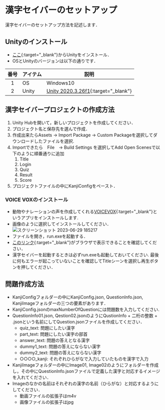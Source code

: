 # 漢字セイバーのセットアップ

漢字セイバーのセットアップ方法を記述します．

## Unityのインストール
- [ここ](https://unity.com/ja/download){:target="_blank"}からUnityをインストール．  
- OSとUnityのバージョンは以下の通りです．

| 番号 | アイテム       | 説明    |
|:--:| ---------- |----------------|
| 1  | OS         | Windows10    |
| 2  | Unity      | [Unity 2020.3.26f1](https://unity.com/releases/editor/whats-new/2020.3.26){:target="_blank"} |

## 漢字セイバープロジェクトの作成方法  

1. Unity Hubを開いて，新しいプロジェクトを作成してください．
1. プロジェクト名と保存先を選んで作成．
1. 作成出来たらAssets -> Import Package -> Custom Packageを選択してダウンロードしたファイルを選択.  
1. Importできたら　File　-> Build Settings を選択してAdd Open Scenesで以下のように順番通りに追加
    1. Title
    1. Login
    1. Quiz
    1. Result
    1. Score
1. プロジェクトファイルの中にKanjiConfigをペースト．


### VOICE VOXのインストール

- 動物やナレーションの声を作成してくれる[VOICEVOX](https://voicevox.hiroshiba.jp/){:target="_blank"}というアプリをインストールします.  
- 画像のように選択してインストールしてください．  
![スクリーンショット 2023-06-29 185217](https://github.com/apparettedare/Kanji-Saber/assets/87752284/fa47630b-595d-4c7a-9b7d-d00ac59f02f8)
- ファイルを開き，run.exeを起動する．
- [このリンク](http://localhost:50021/docs){:target="_blank"}がブラウザで表示できることを確認してください．
- 漢字セイバーを起動するときは必ずrun.exeも起動しておいてください.
最後に何もエラーが起こっていないことを確認してTitleシーンを選択し再生ボタンを押してください．  
## 問題作成方法
- KanjiConfigフォルダーの中にKanjiConfig.json, QuestionInfo.json, KanjiImageフォルダーの三つの要素があります．
- KanjiConfig.jsonのmaxNumberOfQuestionには問題数を入力してください.
- QuestionInfo01.json, Qestion02.jsonのようにQustionInfo + 二桁の整数 + .jsonという名前にしてQuestion.jsonファイルを作成してください．
    - quiz_text: 問題にしたい漢字
    - part_text: 問題にしたい漢字の部首
    - answer_text: 問題の答えとなる漢字
    - dummy1_text: 問題の答えにならない漢字
    - dummy2_text: 問題の答えにならない漢字
    - ○○○○_kanji:  それぞれひらがなで入力していたものを漢字で入力
- KanjiImageフォルダーの中にImage01, Image02のようにフォルダーを作成し，その中にQuestionInfo.jsonファイルで定義した漢字と対応するイメージを入れてください．
- Imageのなかの名前はそれぞれの漢字の名前（ひらがな）と対応するようにしてください．
    - 動画ファイルの拡張子はm4v
    - 画像ファイルの拡張子はjpg
